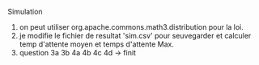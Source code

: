 Simulation     
1. on peut utiliser org.apache.commons.math3.distribution pour la loi.  
2. je modifie le fichier de resultat 'sim.csv' pour seuvegarder et calculer temp d'attente moyen et temps d'attente Max.
3. question 3a 3b 4a 4b 4c 4d -> finit     
